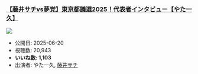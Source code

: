 ### [【藤井サチvs夢党】東京都議選2025！代表者インタビュー【やた一久】](https://www.youtube.com/watch?v=UPYQsqANtYo)
[![](https://img.youtube.com/vi/UPYQsqANtYo/sddefault.jpg)](https://www.youtube.com/watch?v=UPYQsqANtYo)
-   公開日: 2025-06-20
-   視聴数: 20,943
-   **いいね数: 1,103**
-   出演者: やた一久, [藤井サチ](/rehacq_fan/people/藤井サチ "wikilink")
